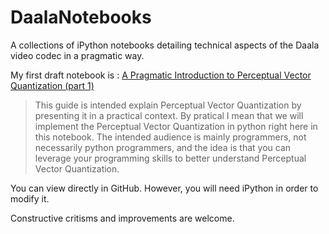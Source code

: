 # DaalaNotebooks
A collections of iPython notebooks detailing technical aspects of the Daala video codec in a pragmatic way.

My first draft notebook is : [A Pragmatic Introduction to Perceptual Vector Quantization (part 1)](https://github.com/luctrudeau/DaalaNotebooks/blob/master/PVQ/PVQ.ipynb) 
 > This guide is intended explain Perceptual Vector Quantization by presenting it in a practical context. By pratical I mean that we will implement the Perceptual Vector Quantization in python right here in this notebook. The intended audience is mainly programmers, not necessarily python programmers, and the idea is that you can leverage your programming skills to better understand Perceptual Vector Quantization.

You can view directly in GitHub. However, you will need iPython in order to modify it.

Constructive critisms and improvements are welcome.
